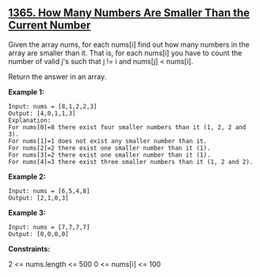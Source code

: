 ## [1365. How Many Numbers Are Smaller Than the Current Number](https://leetcode.com/problems/how-many-numbers-are-smaller-than-the-current-number/)

Given the array nums, for each nums[i] find out how many numbers in the array are smaller than it. That is, for each nums[i] you have to count the number of valid j's such that j != i and nums[j] < nums[i].

Return the answer in an array.

**Example 1:**

```
Input: nums = [8,1,2,2,3]
Output: [4,0,1,1,3]
Explanation:
For nums[0]=8 there exist four smaller numbers than it (1, 2, 2 and 3).
For nums[1]=1 does not exist any smaller number than it.
For nums[2]=2 there exist one smaller number than it (1).
For nums[3]=2 there exist one smaller number than it (1).
For nums[4]=3 there exist three smaller numbers than it (1, 2 and 2).
```

**Example 2:**

```
Input: nums = [6,5,4,8]
Output: [2,1,0,3]
```

**Example 3:**

```
Input: nums = [7,7,7,7]
Output: [0,0,0,0]
```

**Constraints:**

2 <= nums.length <= 500
0 <= nums[i] <= 100
